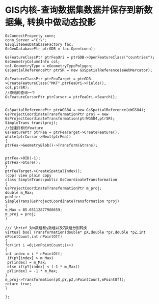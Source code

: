 # GIS内核-查询数据集数据并保存到新数据集, 转换中做动态投影 #
    GsConnectProperty conn;  
    conn.Server ="C:\";  
    GsSqliteGeoDatabaseFactory fac;  
    GsGeoDatabasePtr ptrGDB = fac.Open(conn);  
      
    GsFeatureClassPtr ptrFeaOri = ptrGDB->OpenFeatureClass("countries");  
    GsGeometryColumnInfo col;  
    col.GeometryType = eGeometryTypePolygon;  
    GsSpatialReferencePtr ptrSR = new GsSpatialReference(eWebMercator);  
      
    GsFeatureClassPtr ptrFeaTarget = ptrGDB->CreateFeatureClass("MKT",ptrFeaOri->Fields(),  
    col,ptrSR);  
    //原始的查询一个  
    GsFeatureCursorPtr ptrCursor = ptrFeaOri->Search();  
      
      
    GsSpatialReferencePtr ptrWGS84 = new GsSpatialReference(eWGS84);  
    GsProjectCoordinateTransformationPtr proj = new GsProjectCoordinateTransformation(ptrWGS84,ptrSR);  
    SimpleTrans trans(proj);  
    //创建目标的feature  
    GsFeaturePtr ptrFea = ptrFeaTarget->CreateFeature();  
    while(ptrCursor->Next(ptrFea))  
    {  
    ptrFea->GeometryBlob()->Transform(&trans);  
      
      
    ptrFea->OID(-1);  
    ptrFea->Store();  
    }  
    ptrFeaTarget->CreateSpatialIndex();  
    [cpp] view plain copy
    class SimpleTrans:public GsCoordinateTransformation  
    {   
    GsProjectCoordinateTransformationPtr m_proj;  
    double m_Max;  
    public:  
    SimpleTrans(GsProjectCoordinateTransformation *proj)  
    {  
    m_Max = 85.05112877980659;  
    m_proj = proj;  
    }  
      
    /// \brief 对x数组和y数组以及Z数组分别转换  
    virtual bool Transformation(double* pX,double *pY,double *pZ,int nPointCount,int nPointOff)  
    {  
    for(int i =0;i<nPointCount;i++)  
    {  
    int index = i * nPointOff;  
     if(pY[index] > m_Max)  
     pY[index] = m_Max;  
     else if(pY[index] < (-1 * m_Max))  
     pY[index] = -1 * m_Max;  
    }  
    m_proj->Transformation(pX,pY,pZ,nPointCount,nPointOff);  
    return true;  
    }  
      
    };  